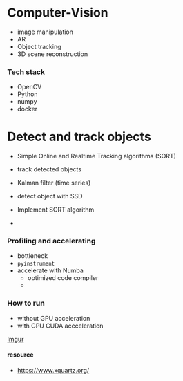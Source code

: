 # Computer-Vision
- image manipulation 
- AR 
- Object tracking
- 3D scene reconstruction  


### Tech stack 
- OpenCV 
- Python 
- numpy 
- docker


# Detect and track objects 
- Simple Online and Realtime Tracking algorithms (SORT)
- track detected objects 
- Kalman filter (time series)

- detect object with SSD
- Implement SORT algorithm
- 





### Profiling and accelerating 
- bottleneck 
- `pyinstrument` 
- accelerate with Numba 
    - optimized code compiler 
    - 




### How to run 
- without GPU acceleration 
- with GPU CUDA accceleration 

[Imgur](https://i.imgur.com/2Mh7B9B.mp4)



#### resource 
- https://www.xquartz.org/
